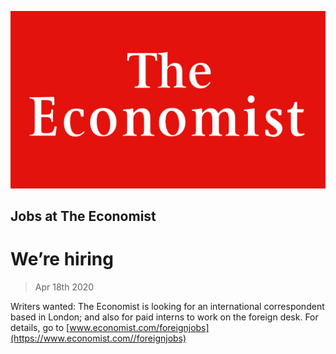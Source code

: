 ![](./images/20180224_WOP001_17.jpg)

## Jobs at The Economist

# We’re hiring

> Apr 18th 2020

Writers wanted: The Economist is looking for an international correspondent based in London; and also for paid interns to work on the foreign desk. For details, go to [www.economist.com/foreignjobs](https://www.economist.com//foreignjobs)